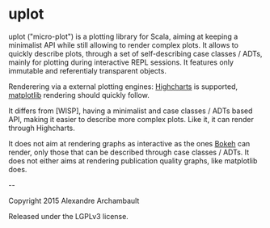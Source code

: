 # uplot

uplot ("micro-plot") is a plotting library for Scala, aiming at
keeping a minimalist API while still allowing to render complex plots.
It allows to quickly describe plots, through a set of self-describing
case classes / ADTs, mainly for plotting during interactive REPL sessions.
It features only immutable and referentialy transparent objects.

Renderering via a external plotting engines: 
[Highcharts](http://www.highcharts.com/)
is supported, [matplotlib](http://matplotlib.org/)
rendering should quickly follow.

It differs from [WISP], having a minimalist and case classes / ADTs based
API, making it easier to describe more complex plots.
Like it, it can render through Highcharts.

It does not aim at rendering graphs as interactive as
the ones [Bokeh](http://bokeh.pydata.org/en/latest/) can render,
only those that can be described through case classes / ADTs.
It does not either aims at rendering publication quality graphs, like
matplotlib does.

--

Copyright 2015 Alexandre Archambault

Released under the LGPLv3 license.
